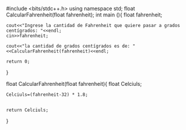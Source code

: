 #include <bits/stdc++.h>
using namespace std;
float CalcularFahrenheit(float fahrenheit);
int main (){
	float fahrenheit;
	
	cout<<"Ingrese la cantidad de Fahrenheit que quiere pasar a grados centígrados: "<<endl;
	cin>>fahrenheit;
	
	cout<<"la cantidad de grados centígrados es de: "<<CalcularFahrenheit(fahrenheit)<<endl;
	
	return 0;
}

float CalcularFahrenheit(float fahrenheit){
	float Celciuls;
	
	Celciuls=(fahrenheit-32) * 1.8;

	
	return Celciuls;
}
